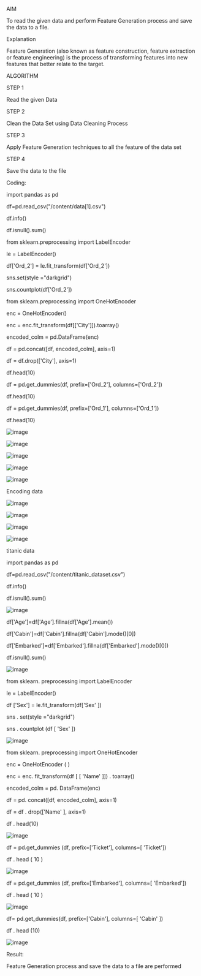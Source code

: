 AIM

To read the given data and perform Feature Generation process and save the data to a file.

Explanation

Feature Generation (also known as feature construction, feature extraction or feature engineering) is the process of transforming features into new features that better relate to the target.

ALGORITHM

STEP 1

Read the given Data

STEP 2

Clean the Data Set using Data Cleaning Process

STEP 3

Apply Feature Generation techniques to all the feature of the data set

STEP 4

Save the data to the file


Coding:

import pandas as pd

df=pd.read_csv("/content/data[1].csv")

df.info()

df.isnull().sum()

from sklearn.preprocessing import LabelEncoder

le = LabelEncoder()

df['Ord_2'] = le.fit_transform(df['Ord_2'])

sns.set(style ="darkgrid")

sns.countplot(df['Ord_2'])

from sklearn.preprocessing import OneHotEncoder

enc = OneHotEncoder()

enc = enc.fit_transform(df[['City']]).toarray()

encoded_colm = pd.DataFrame(enc)

df = pd.concat([df, encoded_colm], axis=1)

df = df.drop(['City'], axis=1)

df.head(10)

df = pd.get_dummies(df, prefix=['Ord_2'], columns=['Ord_2'])

df.head(10)

df = pd.get_dummies(df, prefix=['Ord_1'], columns=['Ord_1'])

df.head(10)

![image](https://user-images.githubusercontent.com/113016781/195274771-f243fd66-f15c-4217-a521-2a3866599d50.png)

![image](https://user-images.githubusercontent.com/113016781/195274889-d53a6b77-cf96-4a64-8901-00e285362cb9.png)

![image](https://user-images.githubusercontent.com/113016781/195275013-9c3a3113-75ec-42bb-a0ac-1d28323a2dde.png)

![image](https://user-images.githubusercontent.com/113016781/195275097-6b9217cf-0166-47b7-baf6-12aafc0f5e5e.png)

![image](https://user-images.githubusercontent.com/113016781/195275153-3600b303-ed4a-4930-8324-b58fe7eebb93.png)

Encoding data

![image](https://user-images.githubusercontent.com/113016781/195281215-19053f9b-4d17-4789-89ac-194414912906.png)

![image](https://user-images.githubusercontent.com/113016781/195281471-1f555304-05cd-4397-bad8-f2e2996416c5.png)

![image](https://user-images.githubusercontent.com/113016781/195281632-49ecdb51-2cf0-45ee-b5d5-1aadbb7cd685.png)

![image](https://user-images.githubusercontent.com/113016781/195281717-4efa41e7-332a-41ec-bf11-43a6871bd21c.png)

titanic data 

import pandas as pd

df=pd.read_csv("/content/titanic_dataset.csv")

df.info()

df.isnull().sum()

![image](https://user-images.githubusercontent.com/113016781/195308210-baa85472-1b64-4225-b12e-1b889c7ff89c.png)

df['Age']=df['Age'].fillna(df['Age'].mean())

df['Cabin']=df['Cabin'].fillna(df['Cabin'].mode()[0])

df['Embarked']=df['Embarked'].fillna(df['Embarked'].mode()[0])

df.isnull().sum()

![image](https://user-images.githubusercontent.com/113016781/195308334-78c097fa-4b18-4a5f-90d2-c2f44fa44e80.png)

from sklearn. preprocessing import LabelEncoder

le = LabelEncoder()

df ['Sex'] = le.fit_transform(df['Sex' ])

sns . set(style ="darkgrid")

sns . countplot (df [ 'Sex' ])

![image](https://user-images.githubusercontent.com/113016781/195308531-1b4e12b3-bf7a-44ff-9d16-c96ee949247b.png)

from sklearn. preprocessing import OneHotEncoder

enc = OneHotEncoder ( )

enc = enc. fit_transform(df [ [ 'Name' ]]) . toarray()

encoded_colm = pd. DataFrame(enc)

df = pd. concat([df, encoded_colm], axis=1)

df = df . drop(['Name' ], axis=1)

df . head(10)

![image](https://user-images.githubusercontent.com/113016781/195308653-80430cab-8372-46f1-b842-6373c487ef8f.png)

df = pd.get_dummies (df, prefix=['Ticket'], columns=[ 'Ticket'])

df . head ( 10 )

![image](https://user-images.githubusercontent.com/113016781/195308747-0a3f9246-3cfa-4770-a92d-6189517ef854.png)

df = pd.get_dummies (df, prefix=['Embarked'], columns=[ 'Embarked'])

df . head ( 10 )

![image](https://user-images.githubusercontent.com/113016781/195308885-cd32215d-5586-4b2b-855c-f34efae228a4.png)

df= pd.get_dummies(df, prefix=['Cabin'], columns=[ 'Cabin' ])

df . head (10)

![image](https://user-images.githubusercontent.com/113016781/195308964-fc3124d5-7f23-41f6-a5b8-94da450b35c4.png)

Result:

   Feature Generation process and save the data to a file are performed










